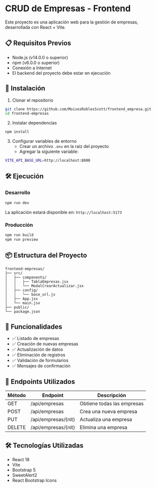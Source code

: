 # CRUD de Empresas - Frontend

Este proyecto es una aplicación web para la gestión de empresas, desarrollada con React + Vite.

## 📋 Requisitos Previos

- Node.js (v14.0.0 o superior)
- npm (v6.0.0 o superior)
- Conexión a Internet
- El backend del proyecto debe estar en ejecución

## 🚀 Instalación

1. Clonar el repositorio
```bash
git clone https://github.com/MoisesRoblesScott/frontend_empresa.git
cd frontend-empresas
```

2. Instalar dependencias
```bash
npm install
```

3. Configurar variables de entorno
   - Crear un archivo `.env` en la raíz del proyecto
   - Agregar la siguiente variable:
```bash
VITE_API_BASE_URL=http://localhost:8000
```

## 🛠️ Ejecución

### Desarrollo
```bash
npm run dev
```
La aplicación estará disponible en: `http://localhost:5173`

### Producción
```bash
npm run build
npm run preview
```

## 📦 Estructura del Proyecto

```
frontend-empresas/
├── src/
│   ├── components/
│   │   ├── TablaEmpresas.jsx
│   │   └── ModalCrearActualizar.jsx
│   ├── config/
│   │   └── base_url.js
│   ├── App.jsx
│   └── main.jsx
├── public/
└── package.json
```

## 🔧 Funcionalidades

- ✅ Listado de empresas
- ✅ Creación de nuevas empresas
- ✅ Actualización de datos
- ✅ Eliminación de registros
- ✅ Validación de formularios
- ✅ Mensajes de confirmación

## 🔌 Endpoints Utilizados

| Método | Endpoint | Descripción |
|--------|----------|-------------|
| GET    | /api/empresas | Obtiene todas las empresas |
| POST   | /api/empresas | Crea una nueva empresa |
| PUT    | /api/empresas/{nit} | Actualiza una empresa |
| DELETE | /api/empresas/{nit} | Elimina una empresa |

## 🛠️ Tecnologías Utilizadas

- React 18
- Vite
- Bootstrap 5
- SweetAlert2
- React Bootstrap Icons